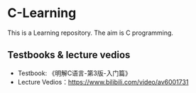 # C-Learning
This is a Learning repository. The aim is C programming.

## Testbooks & lecture vedios
- Testbook: 《明解C语言-第3版-入门篇》
- Lecture Vedios：https://www.bilibili.com/video/av6001731
